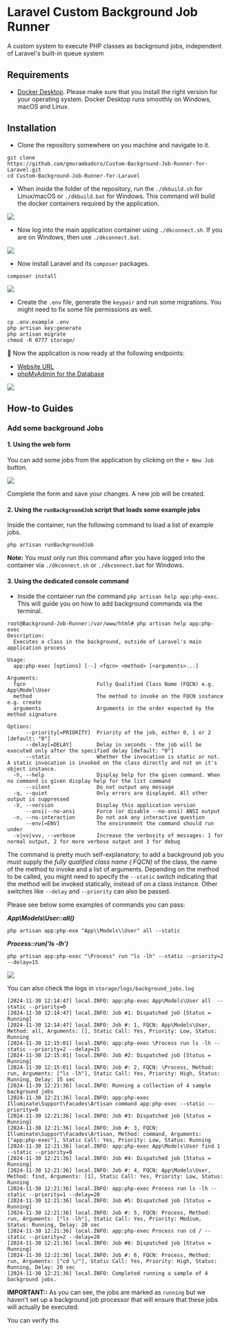 # Laravel Custom Background Job Runner

A custom system to execute PHP classes as background jobs, independent of Laravel's built-in queue system

## Requirements

- [Docker Desktop](https://www.docker.com/products/docker-desktop/). Please make sure that you install the right version
  for your operating system. Docker Desktop runs smoothly on Windows, macOS and Linux.

## Installation

- Clone the repository somewhere on you machine and navigate to it.

```shell
git clone
https://github.com/gmurambadoro/Custom-Background-Job-Runner-for-Laravel.git
cd Custom-Background-Job-Runner-for-Laravel
```

- When inside the folder of the repository, run the `./dkbuild.sh` for Linux/macOS or `./dkbuild.bat` for Windows. This
  command will build the docker containers required by the application.

![](./.screenshots/build.png)

- Now log into the main application container using `./dkconnect.sh`. If you are on Windows, then use `./dkconnect.bat`.

![](./.screenshots/connect.png)

- Now install Laravel and its `composer` packages.

`composer install`

![](./.screenshots/composer.png)

- Create the `.env` file, generate the `keypair` and run some migrations. You might need to fix some file permissions as
  well.

```shell
cp .env.example .env
php artisan key:generate
php artisan migrate
chmod -R 0777 storage/
```

🎉 Now the application is now ready at the following endpoints:

- [Website URL](http://localhost:42880)
- [phpMyAdmin for the Database](http://localhost:42881)

![](./.screenshots/application.png)

## How-to Guides

### Add some background Jobs

#### 1. Using the web form

You can add some jobs from the application by clicking on the `+ New Job` button.

![](./.screenshots/new-job.png)

Complete the form and save your changes. A new job will be created.

#### 2. Using the `runBackgroundJob` script that loads some example jobs

Inside the container, run the following command to load a list of example jobs.

```shell
php artisan runBackgroundJob
```

**Note:** You must only run this command after you have logged into the container via `./dkconnect.sh` or
`./dkconnect.bat` for Windows.

#### 3. Using the dedicated console command

- Inside the container run the command `php artisan help app:php-exec`. This will guide you on how to add background
  commands via the terminal.

```text
root@Background-Job-Runner:/var/www/html# php artisan help app:php-exec
Description:
  Executes a class in the background, outside of Laravel's main application process

Usage:
  app:php-exec [options] [--] <fqcn> <method> [<arguments>...]

Arguments:
  fqcn                       Fully Qualified Class Name (FQCN) e.g. App\Model\User
  method                     The method to invoke on the FQCN instance e.g. create
  arguments                  Arguments in the order expected by the method signature

Options:
      --priority[=PRIORITY]  Priority of the job, either 0, 1 or 2 [default: "0"]
      --delay[=DELAY]        Delay in seconds - the job will be executed only after the specified delay [default: "0"]
      --static               Whether the invocation is static or not. A static invocation is invoked on the class directly and not on it's object instance.
  -h, --help                 Display help for the given command. When no command is given display help for the list command
      --silent               Do not output any message
  -q, --quiet                Only errors are displayed. All other output is suppressed
  -V, --version              Display this application version
      --ansi|--no-ansi       Force (or disable --no-ansi) ANSI output
  -n, --no-interaction       Do not ask any interactive question
      --env[=ENV]            The environment the command should run under
  -v|vv|vvv, --verbose       Increase the verbosity of messages: 1 for normal output, 2 for more verbose output and 3 for debug

```

The command is pretty much self-explanatory; to add a background job you must supply the *fully qualified class name (
FQCN)* of the class, the name of the method to invoke and a list of arguments. Depending on the method to be called, you
might need to specify the `--static` switch
indicating that the method will be invoked statically, instead of on a class instance. Other switches like `--delay` and
`--priority` can also be passed.

Please see below some examples of commands you can pass:

**<em>App\Models\User::all()</em>**

```shell
php artisan app:php-exe "App\\Models\\User" all --static
```

**<em>Process::run('ls -lh')</em>**

```shell
php artisan app:php-exec "\Process" run "ls -lh" --static --priority=2 --delay=15
```

![](./.screenshots/pending-jobs.png)

You can also check the logs in `storage/logs/background_jobs.log`

```text
[2024-11-30 12:14:47] local.INFO: app:php-exec App\Models\User all  --static --priority=0  
[2024-11-30 12:14:47] local.INFO: Job #1: Dispatched job [Status = Running]  
[2024-11-30 12:14:47] local.INFO: Job #: 1, FQCN: App\Models\User, Method: all, Arguments: [], Static Call: Yes, Priority: Low, Status: Running  
[2024-11-30 12:15:01] local.INFO: app:php-exec \Process run ls -lh --static --priority=2 --delay=15  
[2024-11-30 12:15:01] local.INFO: Job #2: Dispatched job [Status = Running]  
[2024-11-30 12:15:01] local.INFO: Job #: 2, FQCN: \Process, Method: run, Arguments: ["ls -lh"], Static Call: Yes, Priority: High, Status: Running, Delay: 15 sec  
[2024-11-30 12:21:36] local.INFO: Running a collection of 4 sample background jobs  
[2024-11-30 12:21:36] local.INFO: app:php-exec Illuminate\Support\Facades\Artisan command app:php-exec --static --priority=0  
[2024-11-30 12:21:36] local.INFO: Job #3: Dispatched job [Status = Running]  
[2024-11-30 12:21:36] local.INFO: Job #: 3, FQCN: Illuminate\Support\Facades\Artisan, Method: command, Arguments: ["app:php-exec"], Static Call: Yes, Priority: Low, Status: Running  
[2024-11-30 12:21:36] local.INFO: app:php-exec App\Models\User find 1 --static --priority=0  
[2024-11-30 12:21:36] local.INFO: Job #4: Dispatched job [Status = Running]  
[2024-11-30 12:21:36] local.INFO: Job #: 4, FQCN: App\Models\User, Method: find, Arguments: [1], Static Call: Yes, Priority: Low, Status: Running  
[2024-11-30 12:21:36] local.INFO: app:php-exec Process run ls -lh --static --priority=1 --delay=20  
[2024-11-30 12:21:36] local.INFO: Job #5: Dispatched job [Status = Running]  
[2024-11-30 12:21:36] local.INFO: Job #: 5, FQCN: Process, Method: run, Arguments: ["ls -lh"], Static Call: Yes, Priority: Medium, Status: Running, Delay: 20 sec  
[2024-11-30 12:21:36] local.INFO: app:php-exec Process run cd / --static --priority=2 --delay=20  
[2024-11-30 12:21:36] local.INFO: Job #6: Dispatched job [Status = Running]  
[2024-11-30 12:21:36] local.INFO: Job #: 6, FQCN: Process, Method: run, Arguments: ["cd \/"], Static Call: Yes, Priority: High, Status: Running, Delay: 20 sec  
[2024-11-30 12:21:36] local.INFO: Completed running a sample of 4 background jobs.  

```

**IMPORTANT::** As you can see, the jobs are marked as `running` but we haven't set up a background job processor that
will ensure that these jobs will actually be executed.

You can verify ths



